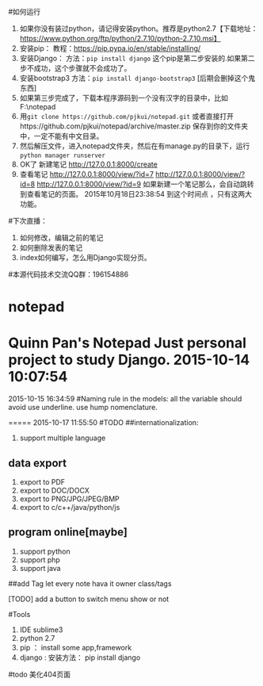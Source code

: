 #如何运行
1. 如果你没有装过python，请记得安装python。推荐是python2.7【下载地址：https://www.python.org/ftp/python/2.7.10/python-2.7.10.msi】
2. 安装pip： 教程：https://pip.pypa.io/en/stable/installing/
3. 安装Django： 方法：`pip install django` 这个pip是第二步安装的.如果第二步不成功，这个步骤就不会成功了。
4. 安装bootstrap3 方法：`pip install django-bootstrap3` [后期会删掉这个鬼东西]
4. 如果第三步完成了，下载本程序源码到一个没有汉字的目录中，比如 F:\notepad
5. 用`git clone https://github.com/pjkui/notepad.git` 或者直接打开https://github.com/pjkui/notepad/archive/master.zip 保存到你的文件夹中，一定不能有中文目录。
6. 然后解压文件，进入notepad文件夹，然后在有manage.py的目录下，运行`python manager runserver`
7. OK了 新建笔记 http://127.0.0.1:8000/create
8. 查看笔记 http://127.0.0.1:8000/view/?id=7 
    http://127.0.0.1:8000/view/?id=8
    http://127.0.0.1:8000/view/?id=9
如果新建一个笔记那么，会自动跳转到查看笔记的页面。
2015年10月18日23:38:54 到这个时间点 ，只有这两大功能。

#下次直播：
1. 如何修改，编辑之前的笔记
2. 如何删除发表的笔记
3. index如何编写，怎么用Django实现分页。

#本源代码技术交流QQ群：196154886

# notepad
Quinn Pan's Notepad 
Just personal project to study Django.
2015-10-14 10:07:54
======================================
2015-10-15 16:34:59
#Naming rule
in the models:
all the variable should avoid use underline. use hump nomenclature.

=====
2015-10-17 11:55:50
#TODO
##internationalization:
1. support multiple language

## data export
1. export to PDF
2. export to DOC/DOCX
3. export to PNG/JPG/JPEG/BMP
4. export to c/c++/java/python/js

## program online[maybe]
1. support python
2. support php
3. support java 

##add Tag
let every note hava it owner class/tags

[TODO] add a button to switch menu show or not 

#Tools
1. IDE sublime3
2. python 2.7
3. pip ： install some app,framework
4. django : 安装方法： pip install django  

#todo
美化404页面